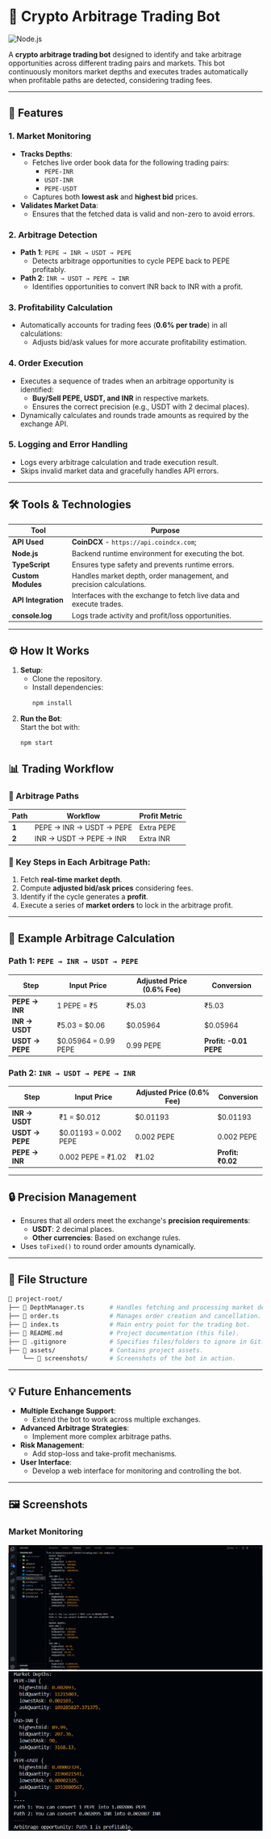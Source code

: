 # 🚀 **Crypto Arbitrage Trading Bot**

![Node.js](https://img.shields.io/badge/Built%20with-Node.js-green)

A **crypto arbitrage trading bot** designed to identify and take arbitrage opportunities across different trading pairs and markets. This bot continuously monitors market depths and executes trades automatically when profitable paths are detected, considering trading fees.

---

## 🌟 **Features**

### 1. **Market Monitoring**

- **Tracks Depths**:
  - Fetches live order book data for the following trading pairs:
    - `PEPE-INR`
    - `USDT-INR`
    - `PEPE-USDT`
  - Captures both **lowest ask** and **highest bid** prices.
- **Validates Market Data**:
  - Ensures that the fetched data is valid and non-zero to avoid errors.

### 2. **Arbitrage Detection**

- **Path 1**: `PEPE → INR → USDT → PEPE`
  - Detects arbitrage opportunities to cycle PEPE back to PEPE profitably.
- **Path 2**: `INR → USDT → PEPE → INR`
  - Identifies opportunities to convert INR back to INR with a profit.

### 3. **Profitability Calculation**

- Automatically accounts for trading fees (**0.6% per trade**) in all calculations:
  - Adjusts bid/ask values for more accurate profitability estimation.

### 4. **Order Execution**

- Executes a sequence of trades when an arbitrage opportunity is identified:
  - **Buy/Sell PEPE, USDT, and INR** in respective markets.
  - Ensures the correct precision (e.g., USDT with 2 decimal places).
- Dynamically calculates and rounds trade amounts as required by the exchange API.

### 5. **Logging and Error Handling**

- Logs every arbitrage calculation and trade execution result.
- Skips invalid market data and gracefully handles API errors.

---

## 🛠 **Tools & Technologies**

| Tool                | Purpose                                                             |
| ------------------- | ------------------------------------------------------------------- |
| **API Used**        | **CoinDCX** - `https://api.coindcx.com`;                            |
| **Node.js**         | Backend runtime environment for executing the bot.                  |
| **TypeScript**      | Ensures type safety and prevents runtime errors.                    |
| **Custom Modules**  | Handles market depth, order management, and precision calculations. |
| **API Integration** | Interfaces with the exchange to fetch live data and execute trades. |
| **console.log**     | Logs trade activity and profit/loss opportunities.                  |

---

## ⚙️ **How It Works**

1. **Setup**:
   - Clone the repository.
   - Install dependencies:
     ```bash
     npm install
     ```
2. **Run the Bot**:  
   Start the bot with:
   ```bash
   npm start
   ```

## 📊 Trading Workflow

### 🔄 Arbitrage Paths

| Path  | Workflow                 | Profit Metric |
| ----- | ------------------------ | ------------- |
| **1** | PEPE → INR → USDT → PEPE | Extra PEPE    |
| **2** | INR → USDT → PEPE → INR  | Extra INR     |

### 🔑 Key Steps in Each Arbitrage Path:

1. Fetch **real-time market depth**.
2. Compute **adjusted bid/ask prices** considering fees.
3. Identify if the cycle generates a **profit**.
4. Execute a series of **market orders** to lock in the arbitrage profit.

---

## 🧮 Example Arbitrage Calculation

### **Path 1**: `PEPE → INR → USDT → PEPE`

| Step            | Input Price          | Adjusted Price (0.6% Fee) | Conversion             |
| --------------- | -------------------- | ------------------------- | ---------------------- |
| **PEPE → INR**  | 1 PEPE = ₹5          | ₹5.03                     | ₹5.03                  |
| **INR → USDT**  | ₹5.03 = $0.06        | $0.05964                  | $0.05964               |
| **USDT → PEPE** | $0.05964 = 0.99 PEPE | 0.99 PEPE                 | **Profit: -0.01 PEPE** |

### **Path 2**: `INR → USDT → PEPE → INR`

| Step            | Input Price           | Adjusted Price (0.6% Fee) | Conversion        |
| --------------- | --------------------- | ------------------------- | ----------------- |
| **INR → USDT**  | ₹1 = $0.012           | $0.01193                  | $0.01193          |
| **USDT → PEPE** | $0.01193 = 0.002 PEPE | 0.002 PEPE                | 0.002 PEPE        |
| **PEPE → INR**  | 0.002 PEPE = ₹1.02    | ₹1.02                     | **Profit: ₹0.02** |

---

## 🔒 Precision Management

- Ensures that all orders meet the exchange's **precision requirements**:
  - **USDT**: 2 decimal places.
  - **Other currencies**: Based on exchange rules.
- Uses `toFixed()` to round order amounts dynamically.

---

## 📄 File Structure

```bash
📂 project-root/
├── 📄 DepthManager.ts       # Handles fetching and processing market depths.
├── 📄 order.ts              # Manages order creation and cancellation.
├── 📄 index.ts              # Main entry point for the trading bot.
├── 📄 README.md             # Project documentation (this file).
├── 📄 .gitignore            # Specifies files/folders to ignore in Git.
├── 📂 assets/               # Contains project assets.
    └── 📂 screenshots/      # Screenshots of the bot in action.
```

---

## 💡 Future Enhancements

- **Multiple Exchange Support**:
  - Extend the bot to work across multiple exchanges.
- **Advanced Arbitrage Strategies**:
  - Implement more complex arbitrage paths.
- **Risk Management**:
  - Add stop-loss and take-profit mechanisms.
- **User Interface**:
  - Develop a web interface for monitoring and controlling the bot.

---

## 🖼️ Screenshots

### **Market Monitoring**

![screenshot1](assets/screenshots/screenshot1.png)
![screenshot2](assets/screenshots/screenshot2.png)
